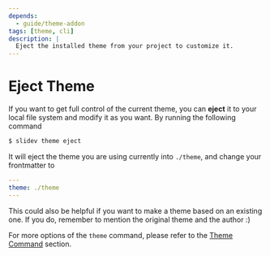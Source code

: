 ```yaml
---
depends:
  - guide/theme-addon
tags: [theme, cli]
description: |
  Eject the installed theme from your project to customize it.
---
```


# Eject Theme

If you want to get full control of the current theme, you can **eject** it to your local file system and modify it as you want. By running the following command

```bash
$ slidev theme eject
```

It will eject the theme you are using currently into `./theme`, and change your frontmatter to

```yaml
---
theme: ./theme
---
```

This could also be helpful if you want to make a theme based on an existing one. If you do, remember to mention the original theme and the author :)

For more options of the `theme` command, please refer to the [Theme Command](../builtin/cli#theme) section.
